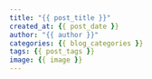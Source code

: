 ```yaml
---
title: "{{ post_title }}"
created_at: {{ post_date }}
author: "{{ author }}"
categories: {{ blog_categories }}
tags: {{ post_tags }}
image: {{ image }}
---
```

